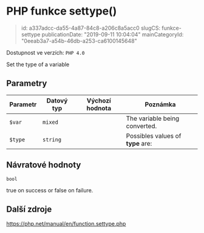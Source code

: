 PHP funkce settype()
====================

> id: a337adcc-da55-4a87-84c8-a206c8a5acc0
> slugCS: funkce-settype
> publicationDate: "2019-09-11 10:04:04"
> mainCategoryId: "0eeab3a7-a54b-46db-a253-ca6100145648"

Dostupnost ve verzích: `PHP 4.0`

Set the type of a variable


Parametry
--------------

| Parametr | Datový typ | Výchozí hodnota | Poznámka |
|-----|-----|-----|-----|
| `$var` | `mixed` |  | The variable being converted. |
| `$type` | `string` |  | Possibles values of <b>type</b> are: |


Návratové hodnoty
----------------

`bool`

true on success or false on failure.

Další zdroje
------------

https://php.net/manual/en/function.settype.php
